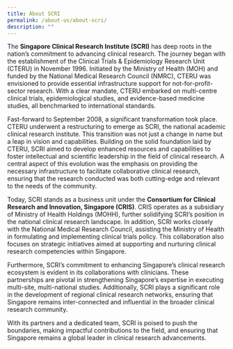 ```yaml
---
title: About SCRI
permalink: /about-us/about-scri/
description: ""
---
```

The **Singapore Clinical Research Institute (SCRI)** has deep roots in the nation’s commitment to advancing clinical research. The journey began with the establishment of the Clinical Trials & Epidemiology Research Unit (CTERU) in November 1996. Initiated by the Ministry of Health (MOH) and funded by the National Medical Research Council (NMRC), CTERU was envisioned to provide essential infrastructure support for not-for-profit-sector research. With a clear mandate, CTERU embarked on multi-centre clinical trials, epidemiological studies, and evidence-based medicine studies, all benchmarked to international standards. 

Fast-forward to September 2008, a significant transformation took place. CTERU underwent a restructuring to emerge as SCRI, the national academic clinical research institute. This transition was not just a change in name but a leap in vision and capabilities. Building on the solid foundation laid by CTERU, SCRI aimed to develop enhanced resources and capabilities to foster intellectual and scientific leadership in the field of clinical research. A central aspect of this evolution was the emphasis on providing the necessary infrastructure to facilitate collaborative clinical research, ensuring that the research conducted was both cutting-edge and relevant to the needs of the community. 

Today, SCRI stands as a business unit under the **Consortium for Clinical Research and Innovation, Singapore (CRIS)**. CRIS operates as a subsidiary of Ministry of Health Holdings (MOHH), further solidifying SCRI’s position in the national clinical research landscape. In addition, SCRI works closely with the National Medical Research Council, assisting the Ministry of Health in formulating and implementing clinical trials policy. This collaboration also focuses on strategic initiatives aimed at supporting and nurturing clinical research competencies within Singapore.

Furthermore, SCRI’s commitment to enhancing Singapore’s clinical research ecosystem is evident in its collaborations with clinicians. These partnerships are pivotal in strengthening Singapore’s expertise in executing multi-site, multi-national studies. Additionally, SCRI plays a significant role in the development of regional clinical research networks, ensuring that Singapore remains inter-connected and influential in the broader clinical research community. 

With its partners and a dedicated team, SCRI is poised to push the boundaries, making impactful contributions to the field, and ensuring that Singapore remains a global leader in clinical research advancements.